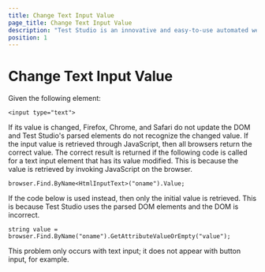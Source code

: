```yaml
---
title: Change Text Input Value
page_title: Change Text Input Value
description: "Test Studio is an innovative and easy-to-use automated web, WPF and load testing solution. Test Studio tests support essential technologies like ASP.NET AJAX, Silverlight, PHP and MVC. HTML5, Testing framework, functional testing, performance testing, load testing, exploratory testing, manual testing."
position: 1
---
```

# Change Text Input Value

Given the following element:

	<input type="text">

If its value is changed, Firefox, Chrome, and Safari do not update the DOM and Test Studio's parsed elements do not recognize the changed value. If the input value is retrieved through JavaScript, then all browsers return the correct value.
The correct result is returned if the following code is called for a text input element that has its value modified. This is because the value is retrieved by invoking JavaScript on the browser.

	browser.Find.ByName<HtmlInputText>("oname").Value;

If the code below is used instead, then only the initial value is retrieved. This is because Test Studio uses the parsed DOM elements and the DOM is incorrect.

	string value = browser.Find.ByName("oname").GetAttributeValueOrEmpty("value");

This problem only occurs with text input; it does not appear with button input, for example.